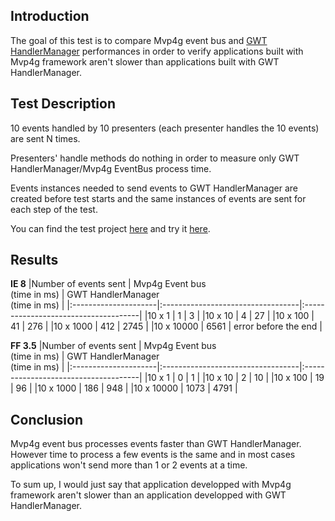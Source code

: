 ## Introduction ##

The goal of this test is to compare Mvp4g event bus and [GWT HandlerManager](http://google-web-toolkit.googlecode.com/svn/javadoc/latest/com/google/gwt/event/shared/HandlerManager.html) performances in order to verify applications built with Mvp4g framework aren't slower than applications built with GWT HandlerManager.

## Test Description ##

10 events handled by 10 presenters (each presenter handles the 10 events) are sent N times.

Presenters' handle methods do nothing in order to measure only GWT HandlerManager/Mvp4g EventBus process time.

Events instances needed to send events to GWT HandlerManager are created before test starts and the same instances of events are sent for each step of the test.

You can find the test project [here](http://code.google.com/p/mvp4g/source/browse/#svn/tags/mvp4g-1.0.0/examples/Mvp4gPerformances) and try it [here](http://mvp4gperformances.appspot.com).

## Results ##

**IE 8**
|Number of events sent | Mvp4g Event bus<br />(time in ms) | GWT HandlerManager<br />(time in ms) |
|:---------------------|:----------------------------------|:-------------------------------------|
|10 x 1                | 1                                 | 3                                    |
|10 x 10               | 4                                 | 27                                   |
|10 x 100              | 41                                | 276                                  |
|10 x 1000             | 412                               | 2745                                 |
|10 x 10000            | 6561                              | error before the end                 |


**FF 3.5**
|Number of events sent | Mvp4g Event bus<br />(time in ms) | GWT HandlerManager<br />(time in ms) |
|:---------------------|:----------------------------------|:-------------------------------------|
|10 x 1                | 0                                 | 1                                    |
|10 x 10               | 2                                 | 10                                   |
|10 x 100              | 19                                | 96                                   |
|10 x 1000             | 186                               | 948                                  |
|10 x 10000            | 1073                              | 4791                                 |

## Conclusion ##

Mvp4g event bus processes events faster than GWT HandlerManager. However time to process a few events is the same and in most cases applications won't send more than 1 or 2 events at a time.

To sum up, I would just say that application developped with Mvp4g framework aren't slower than an application developped with GWT HandlerManager.
